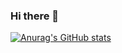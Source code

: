 ### Hi there 👋

[![Anurag's GitHub stats](https://github-readme-stats.vercel.app/api?username=kargolek&show_icons=true&theme=radical)](https://github.com/kargolek/github-readme-stats)
